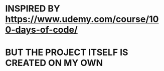 # INSPIRED BY https://www.udemy.com/course/100-days-of-code/
# BUT THE PROJECT ITSELF IS CREATED ON MY OWN
